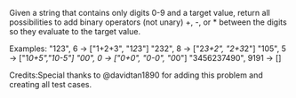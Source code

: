 
Given a string that contains only digits 0-9 and a target value, return all possibilities to add binary operators (not unary) +, -, or * between the digits so they evaluate to the target value.


Examples: 
"123", 6 -> ["1+2+3", "1*2*3"] 
"232", 8 -> ["2*3+2", "2+3*2"]
"105", 5 -> ["1*0+5","10-5"]
"00", 0 -> ["0+0", "0-0", "0*0"]
"3456237490", 9191 -> []


Credits:Special thanks to @davidtan1890 for adding this problem and creating all test cases.